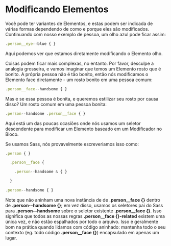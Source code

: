 # Modificando Elementos

Você pode ter variantes de Elementos, e estas podem ser indicada de várias formas dependendo de como e porque eles são modificados. Continuando com nosso exemplo de pessoa, um olho azul pode ficar assim:

``` js
.person__eye--blue { }
```

Aqui podemos ver que estamos diretamente modificando o Elemento olho.

Coisas podem ficar mais complexas, no entanto. Por favor, desculpe a analogia grosseira, e vamos imaginar que temos um Elemento rosto que é bonito. A própria pessoa não é tão bonito, então nós modificamos o Elemento face diretamente - um rosto bonito em uma pessoa comum:

``` js
.person__face--handsome { }
```

Mas e se essa pessoa é bonita, e queremos estilizar seu rosto por causa disso? Um rosto comum em uma pessoa bonita:

``` js
.person--handsome .person__face { }
```

Aqui está um das poucas ocasiões onde nós usamos um seletor descendente para modificar um Elemento baseado em um Modificador no Bloco.

Se usamos Sass, nós provavelmente escreveriamos isso como:

``` js
.person { }

  .person__face {

    .person--handsome & { }

  }

.person--handsome { }
```

Note que não aninham uma nova instância de de **.person__face {}** dentro de **.person--handsome {}**; em vez disso, usamos os seletores pai do Sass para **.person--handsome** sobre o seletor existente **.person__face {}**. Isso significa que todos as nossas regras **.person__face {}-related** existem uma única vez, e não estão espalhados por todo o arquivo. Isso é geralmente bom na prática quando lidamos com código aninhado: mantenha todo o seu contexto (eg. todo código **.person__face {}**) encapsulado em apenas um lugar.